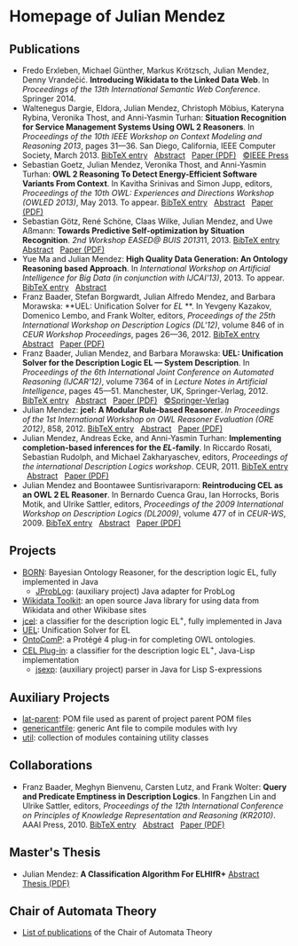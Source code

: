 # Homepage of Julian Mendez

## Publications

* <a id="ErxGu14" /> Fredo Erxleben, Michael G&uuml;nther, Markus Kr&ouml;tzsch, Julian Mendez, Denny Vrande&#x010D;i&#x0107;. **Introducing Wikidata to the Linked Data Web**. In *Proceedings of the 13th International Semantic Web Conference*. Springer 2014.
* <a id="DelMe13" /> Waltenegus Dargie, Eldora, Julian Mendez, Christoph M&ouml;bius, Kateryna Rybina, Veronika Thost, and Anni-Yasmin Turhan: **Situation Recognition for Service Management Systems Using OWL 2 Reasoners**. In *Proceedings of the 10th IEEE Workshop on Context Modeling and Reasoning 2013*, pages 31&mdash;36. San Diego, California, IEEE Computer Society, March 2013.
 [BibTeX entry](https://lat.inf.tu-dresden.de/research/papers-bib.html#DelMe13) &nbsp;
 [Abstract](https://lat.inf.tu-dresden.de/research/papers-abs.html#DelMe13) &nbsp;
 [Paper (PDF)](https://lat.inf.tu-dresden.de/research/papers/2013/DElMe-CoMoRea-13.pdf) &nbsp;
 [&copy;IEEE Press](https://ieeexplore.ieee.org/Xplore/guesthome.jsp)
* <a id="GoMeT13" /> Sebastian Goetz, Julian Mendez, Veronika Thost, and Anni-Yasmin Turhan: **OWL 2 Reasoning To Detect Energy-Efficient Software Variants From Context**. In Kavitha Srinivas and Simon Jupp, editors, *Proceedings of the 10th OWL: Experiences and Directions Workshop (OWLED 2013)*, May 2013. To appear.
 [BibTeX entry](https://lat.inf.tu-dresden.de/research/papers-bib.html#GoMeT13) &nbsp;
 [Abstract](https://lat.inf.tu-dresden.de/research/papers-abs.html#GoMeT13) &nbsp;
 [Paper (PDF)](https://lat.inf.tu-dresden.de/research/papers/2013/GoMeT-OWLED-13.pdf)
* <a id="GoScWiMeAs13" /> Sebastian G&ouml;tz, Ren&eacute; Sch&ouml;ne, Claas Wilke, Julian Mendez, and Uwe A&szlig;mann: **Towards Predictive Self-optimization by Situation Recognition**. *2nd Workshop EASED@ BUIS 2013*11, 2013.
 [BibTeX entry](https://lat.inf.tu-dresden.de/research/papers-bib.html#GoScWiMeAs13) &nbsp;
 [Abstract](https://lat.inf.tu-dresden.de/research/papers-abs.html#GoScWiMeAs13) &nbsp;
 [Paper (PDF)](https://lat.inf.tu-dresden.de/research/papers/2013/GoScWiMeAs13.pdf)
* <a id="MaMe-AIBD13" /> Yue Ma and Julian Mendez: **High Quality Data Generation: An Ontology Reasoning based Approach**. In *International Workshop on Artificial Intelligence for Big Data (in conjunction with IJCAI'13)*, 2013. To appear.
 [BibTeX entry](https://lat.inf.tu-dresden.de/research/papers-bib.html#MaMe-AIBD13) &nbsp;
 [Abstract](https://lat.inf.tu-dresden.de/research/papers-abs.html#MaMe-AIBD13)
* <a id="BBMM-DL-12" /> Franz Baader, Stefan Borgwardt, Julian Alfredo Mendez, and Barbara Morawska: **UEL: Unification Solver for *EL* **. In Yevgeny Kazakov, Domenico Lembo, and Frank Wolter, editors, *Proceedings of the 25th International Workshop on Description Logics (DL'12)*, volume 846 of in *CEUR Workshop Proceedings*, pages 26&mdash;36, 2012.
 [BibTeX entry](https://lat.inf.tu-dresden.de/research/papers-bib.html#BBMM-DL-12) &nbsp;
 [Abstract](https://lat.inf.tu-dresden.de/research/papers-abs.html#BBMM-DL-12) &nbsp;
 [Paper (PDF)](https://lat.inf.tu-dresden.de/research/papers/2012/BBMM-DL-12.pdf)
* <a id="BaMM-IJCAR-12" /> Franz Baader, Julian Mendez, and Barbara Morawska: **UEL: Unification Solver for the Description Logic EL &mdash; System Description**. In *Proceedings of the 6th International Joint Conference on Automated Reasoning (IJCAR'12)*, volume 7364 of in *Lecture Notes in Artificial Intelligence*, pages 45&mdash;51. Manchester, UK, Springer-Verlag, 2012.
 [BibTeX entry](https://lat.inf.tu-dresden.de/research/papers-bib.html#BaMM-IJCAR-12) &nbsp;
 [Abstract](https://lat.inf.tu-dresden.de/research/papers-abs.html#BaMM-IJCAR-12) &nbsp;
 [Paper (PDF)](https://lat.inf.tu-dresden.de/research/papers/2012/BaMM-IJCAR-12.pdf) &nbsp;
 [&copy;Springer-Verlag](https://www.springer.de/comp/lncs/index.html)
* <a id="Me-ORE12" /> Julian Mendez: **jcel: A Modular Rule-based Reasoner**. *In Proceedings of the 1st International Workshop on OWL Reasoner Evaluation (ORE 2012)*, 858, 2012.
 [BibTeX entry](https://lat.inf.tu-dresden.de/research/papers-bib.html#Me-ORE12) &nbsp;
 [Abstract](https://lat.inf.tu-dresden.de/research/papers-abs.html#Me-ORE12) &nbsp;
 [Paper (PDF)](https://lat.inf.tu-dresden.de/research/papers/2012/Me-ORE12.pdf)
* <a id="MeEcTu-DL11" /> Julian Mendez, Andreas Ecke, and Anni-Yasmin Turhan: **Implementing completion-based inferences for the *EL*-family**. In Riccardo Rosati, Sebastian Rudolph, and Michael Zakharyaschev, editors, *Proceedings of the international Description Logics workshop*. CEUR, 2011.
 [BibTeX entry](https://lat.inf.tu-dresden.de/research/papers-bib.html#MeEcTu-DL11) &nbsp;
 [Abstract](https://lat.inf.tu-dresden.de/research/papers-abs.html#MeEcTu-DL11) &nbsp;
 [Paper (PDF)](https://lat.inf.tu-dresden.de/research/papers/2011/MeEcTu-DL.pdf)
* <a id="MeSu-DL09" /> Julian Mendez and Boontawee Suntisrivaraporn: **Reintroducing CEL as an OWL 2 EL Reasoner**. In Bernardo Cuenca Grau, Ian Horrocks, Boris Motik, and Ulrike Sattler, editors, *Proceedings of the 2009 International Workshop on Description Logics (DL2009)*, volume 477 of in *CEUR-WS*, 2009.
 [BibTeX entry](https://lat.inf.tu-dresden.de/research/papers-bib.html#MeSu-DL09) &nbsp;
 [Abstract](https://lat.inf.tu-dresden.de/research/papers-abs.html#MeSu-DL09) &nbsp;
 [Paper (PDF)](https://lat.inf.tu-dresden.de/research/papers/2009/MeSu-DL09.pdf)


## Projects

* [BORN](https://julianmendez.github.io/born): Bayesian Ontology Reasoner, for the description logic EL, fully implemented in Java
  * [JProbLog](https://julianmendez.github.io/jproblog): (auxiliary project) Java adapter for ProbLog
* [Wikidata Toolkit](https://github.com/Wikidata/Wikidata-Toolkit): an open source Java library for using data from Wikidata and other Wikibase sites 
* [jcel](https://julianmendez.github.io/jcel): a classifier for the description logic EL<sup>+</sup>, fully implemented in Java
* [UEL](https://julianmendez.github.io/uel): Unification Solver for EL
* [OntoComP](https://julianmendez.github.io/ontocomp): a Prot&eacute;g&eacute; 4 plug-in for completing OWL ontologies.
* [CEL Plug-in](https://lat.inf.tu-dresden.de/systems/cel/): a classifier for the description logic EL<sup>+</sup>, Java-Lisp implementation
  * [jsexp](https://julianmendez.github.io/jsexp): (auxiliary project) parser in Java for Lisp S-expressions


## Auxiliary Projects

* [lat-parent](https://julianmendez.github.io/lat-parent): POM file used as parent of project parent POM files
* [genericantfile](https://julianmendez.github.io/genericantfile): generic Ant file to compile modules with Ivy
* [util](https://julianmendez.github.io/util): collection of modules containing utility classes


## Collaborations

* <a id="BaaderBLW10" /> Franz Baader, Meghyn Bienvenu, Carsten Lutz, and Frank Wolter: **Query and Predicate Emptiness in Description Logics**. In Fangzhen Lin and Ulrike Sattler, editors, *Proceedings of the 12th International Conference on Principles of Knowledge Representation and Reasoning (KR2010)*. AAAI Press, 2010.
 [BibTeX entry](https://lat.inf.tu-dresden.de/research/papers-bib.html#BaaderBLW10) &nbsp;
 [Abstract](https://lat.inf.tu-dresden.de/research/papers-abs.html#BaaderBLW10) &nbsp;
 [Paper (PDF)](https://lat.inf.tu-dresden.de/research/papers/2010/BaaderBLW10.pdf)


## Master's Thesis

* <a id="Men-Mas-11" /> Julian Mendez: **A Classification Algorithm For ELHIfR+**
 [Abstract](https://lat.inf.tu-dresden.de/research/mas/#Men-Mas-11) &nbsp;
 [Thesis (PDF)](https://lat.inf.tu-dresden.de/research/mas/Men-Mas-11.pdf)


## Chair of Automata Theory

* [List of publications](https://lat.inf.tu-dresden.de/research/papers.html) of the Chair of Automata Theory


